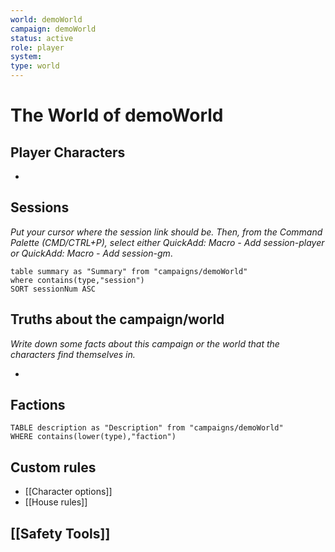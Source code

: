 ```yaml
---
world: demoWorld
campaign: demoWorld
status: active
role: player
system:
type: world
---
```

# The World of demoWorld

## Player Characters

-

## Sessions

*Put your cursor where the session link should be. Then, from the Command Palette (CMD/CTRL+P), select either QuickAdd: Macro - Add session-player or QuickAdd: Macro - Add session-gm*.




```dataview
table summary as "Summary" from "campaigns/demoWorld"
where contains(type,"session")
SORT sessionNum ASC
```


## Truths about the campaign/world

*Write down some facts about this campaign or the world that the characters find themselves in.*

- 


## Factions

```dataview
TABLE description as "Description" from "campaigns/demoWorld"
WHERE contains(lower(type),"faction")
```

## Custom rules

- [[Character options]]
- [[House rules]]

## [[Safety Tools]]